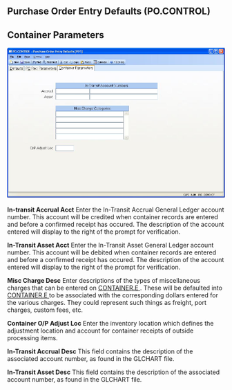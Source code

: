 ##  Purchase Order Entry Defaults (PO.CONTROL)

<PageHeader />

##  Container Parameters

![](./PO-CONTROL-3.jpg)

**In-transit Accrual Acct** Enter the In-Transit Accrual General Ledger
account number. This account will be credited when container records are
entered and before a confirmed receipt has occured. The description of the
account entered will display to the right of the prompt for verification.  
  
**In-Transit Asset Acct** Enter the In-Transit Asset General Ledger account
number. This account will be debited when container records are entered and
before a confirmed receipt has occured. The description of the account entered
will display to the right of the prompt for verification.  
  
**Misc Charge Desc** Enter descriptions of the types of miscellaneous charges that can be entered on [ CONTAINER.E ](../../CONTAINER-E/CONTAINER-E/README.md) . These will be defaulted into [ CONTAINER.E ](../../CONTAINER-E/CONTAINER-E/README.md) to be associated with the corresponding dollars entered for the various charges. They could represent such things as freight, port charges, custom fees, etc.   
  
**Container O/P Adjust Loc** Enter the inventory location which defines the
adjustment location and account for container receipts of outside processing
items.  
  
**In-Transit Accrual Desc** This field contains the description of the
associated account number, as found in the GLCHART file.  
  
**In-Transit Asset Desc** This field contains the description of the
associated account number, as found in the GLCHART file.  
  
  
<badge text= "Version 8.10.57" vertical="middle" />

<PageFooter />